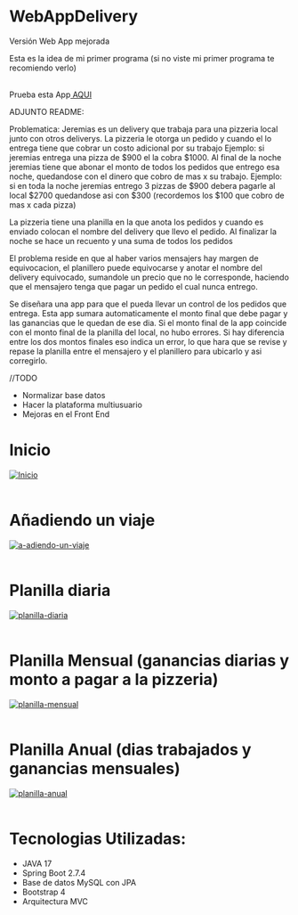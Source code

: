 # WebAppDelivery
Versión Web App mejorada

Esta es la idea de mi primer programa (si no viste mi primer programa te recomiendo verlo)
</br>
</br>

Prueba esta App<a href="https://webappdelivery-production.up.railway.app/" target="_blank"> AQUI </a>


ADJUNTO README:

Problematica:
Jeremias es un delivery que trabaja para una pizzeria local junto con otros deliverys.
La pizzeria le otorga un pedido y cuando el lo entrega tiene que cobrar un costo adicional por su trabajo
Ejemplo: si jeremias entrega una pizza de $900 el la cobra $1000.
Al final de la noche jeremias tiene que abonar el monto de todos los pedidos que entrego esa noche, quedandose con el dinero que cobro de mas x su trabajo.
Ejemplo: si en toda la noche jeremias entrego 3 pizzas de $900 debera pagarle al local $2700 quedandose asi con $300 (recordemos los $100 que cobro de mas x cada pizza)

La pizzeria tiene una planilla en la que anota los pedidos y cuando es enviado colocan el nombre del delivery que llevo el pedido. Al finalizar la noche se hace un recuento y una suma de todos los pedidos

El problema reside en que al haber varios mensajers hay margen de equivocacion, el planillero puede equivocarse y anotar el nombre del delivery equivocado, sumandole un precio que no le corresponde, haciendo que el mensajero tenga que pagar un pedido el cual nunca entrego.

Se diseñara una app para que el pueda llevar un control de los pedidos que entrega.
Esta app sumara automaticamente el monto final que debe pagar y las ganancias que le quedan de ese dia.
Si el monto final de la app coincide con el monto final de la planilla del local, no hubo errores.
Si hay diferencia entre los dos montos finales eso indica un error, lo que hara que se revise y repase la planilla entre el mensajero y el planillero para ubicarlo y asi corregirlo.


//TODO

<ul>
  <li>Normalizar base datos</li>
<li>Hacer la plataforma multiusuario</li>
<li>Mejoras en el Front End</li>
</ul>

# Inicio

<a href="https://postimg.cc/zVwq1mrQ" target="_blank"><img src="https://i.postimg.cc/SN3RCqtm/Inicio.png" alt="Inicio"/></a><br/><br/>

# Añadiendo un viaje

<a href="https://postimg.cc/qzHpYJ9n" target="_blank"><img src="https://i.postimg.cc/hPfhXhsC/a-adiendo-un-viaje.png" alt="a-adiendo-un-viaje"/></a><br/><br/>

# Planilla diaria

<a href="https://postimg.cc/rD8MVhyw" target="_blank"><img src="https://i.postimg.cc/pLjTB7gz/planilla-diaria.png" alt="planilla-diaria"/></a><br/><br/>


# Planilla Mensual (ganancias diarias y monto a pagar a la pizzeria)

<a href="https://postimg.cc/yJxK9kZq" target="_blank"><img src="https://i.postimg.cc/zfSGshDf/planilla-mensual.png" alt="planilla-mensual"/></a><br/><br/>

# Planilla Anual (dias trabajados y ganancias mensuales)

<a href="https://postimg.cc/5Xn16wjq" target="_blank"><img src="https://i.postimg.cc/DzKzp6TD/planilla-anual.png" alt="planilla-anual"/></a><br/><br/>

# Tecnologias Utilizadas:

<ul>
<li>JAVA 17</li>
 <li>Spring Boot 2.7.4</li>
<li>Base de datos MySQL con JPA</li>
<li>Bootstrap 4</li>
<li>Arquitectura MVC</li>
</ul>







